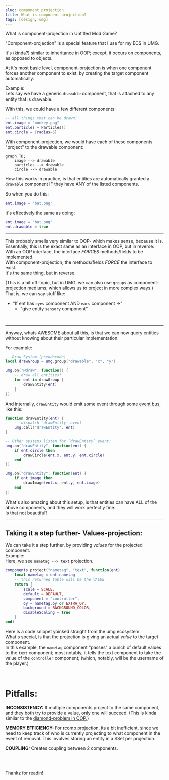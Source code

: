 ```yaml
---
slug: component_projection
title: What is component-projection?
tags: [design, umg]
---
```


What is component-projection in Untitled Mod Game?

<!--truncate-->

"Component-projection" is a special feature that I use for my ECS in UMG.

It's (kinda?) similar to inheritance in OOP; except, it occurs on components, as opposed to objects.

At it's most basic level, component-projection is when one component forces another component to exist, by creating the target component automatically.

Example:  
Lets say we have a generic `drawable` component, that is attached to any entity that is drawable.  

With this, we could have a few different components: 
```lua
-- all things that can be drawn!
ent.image = "monkey.png"
ent.particles = Particles()
ent.circle = {radius=5}
```
With component-projection, we would have each of these components "project" to the drawable component:
```mermaid
graph TD;
    image --> drawable
    particles --> drawable
    circle --> drawable
```

How this works in practice, is that entities are automatically granted a `drawable` component IF they have ANY of the listed components.

So when you do this:
```lua
ent.image = "bat.png"
```
It's effectively the same as doing:
```lua
ent.image = "bat.png"
ent.drawable = true
```

---
This probably smells very similar to OOP- which makes sense, because it is. Essentially, this is the exact same as an interface in OOP, but in reverse:  
With an OOP interface, the interface *FORCES* methods/fields to be implemented.  
With component-projection, the methods/fields *FORCE* the interface to exist.  
It's the same thing, but in reverse.

(This is a bit off-topic, but in UMG, we can also use `groups` as component-projection mediums; which allows us to project in more complex ways.)  
That is, we can say stuff like:
- "If ent has `eyes` component AND `ears` component ->"
    - "give entity `sensory` component"

<br/>

---

Anyway, whats AWESOME about all this, is that we can now query entities without knowing about their particular implementation.  

For example:
```lua
-- Draw System (pseudocode)
local drawGroup = umg.group("drawable", "x", "y")

umg.on("@draw", function() {
    -- draw all entities!
    for ent in drawGroup {
        drawEntity(ent)
    }
})
```

And internally, `drawEntity` would emit some event through some [event bus](../buses), like this:
```lua
function drawEntity(ent) {
    -- dispatch `drawEntity` event
    umg.call("drawEntity", ent)
}
```

```lua
-- Other systems listen for `drawEntity` event:
umg.on("drawEntity", function(ent) {
    if ent.circle then
        drawCircle(ent.x, ent.y, ent.circle)
    end
})

umg.on("drawEntity", function(ent) {
    if ent.image then
        drawImage(ent.x, ent.y, ent.image)
    end
})
```

What's also amazing about this setup, is that entities can have ALL of the above components, and they will work perfectly fine.<br/>
Is that not beautiful?

---

## Taking it a step further- Values-projection:
We can take it a step further, by providing *values* for the projected component.  
Example:  
Here, we see `nametag --> text` projection.  
```lua
components.project("nametag", "text", function(ent)
    local nametag = ent.nametag
    -- this returned table will be the VALUE
    return {
        scale = SCALE,
        default = DEFAULT,
        component = "controller",
        oy = nametag.oy or EXTRA_OY,
        background = BACKGROUND_COLOR,
        disableScaling = true
    }
end)
```
Here is a code snippet yoinked straight from the umg ecosystem.  
What's special, is that the projection is giving an actual *value* to the target component.  
In this example, the `nametag` component "passes" a bunch of default values to the `text` component; most notably, it tells the text component to take the value of the `controller` component; (which, notably, will be the username of the player.)

<br/>

# Pitfalls:
**INCONSISTENCY:** If multiple components project to the same component, and they both try to provide a value, only one will succeed. (This is kinda similar to the [diamond-problem in OOP.](https://en.wikipedia.org/wiki/Multiple_inheritance#The_diamond_problem))

**MEMORY EFFICIENCY:** For rcomp projection, its a bit inefficient, since we need to keep track of who is currently projecting to what component in the event of removal. This involves storing an entity in a SSet per projection.

**COUPLING:** Creates coupling between 2 components.


<br/>
<br/>


Thankz for readin!

